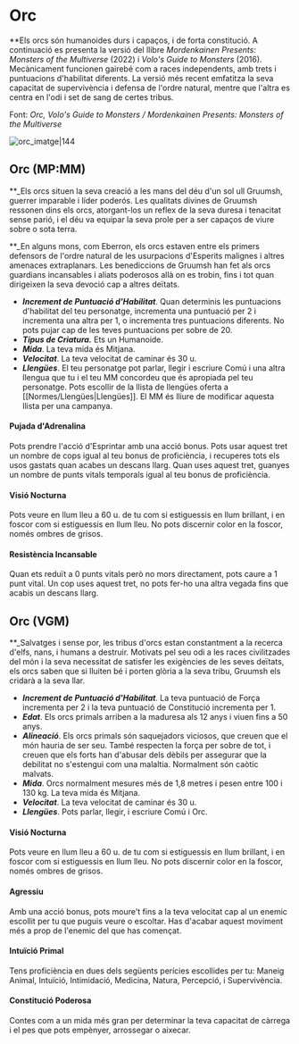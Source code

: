 # Orc

**Els orcs són humanoides durs i capaços, i de forta constitució. A continuació es presenta la versió del llibre *Mordenkainen Presents: Monsters of the Multiverse* (2022) i *Volo's Guide to Monsters* (2016). Mecànicament funcionen gairebé com a races independents, amb trets i puntuacions d'habilitat diferents. La versió més recent emfatitza la seva capacitat de supervivència i defensa de l'ordre natural, mentre que l'altra es centra en l'odi i set de sang de certes tribus.

Font: *Orc, Volo's Guide to Monsters / Mordenkainen Presents: Monsters of the Multiverse*

![orc_imatge|144](https://www.dndbeyond.com/avatars/thumbnails/30834/160/1000/1000/638063882785865067.png)

## Orc (MP:MM)

**_Els orcs situen la seva creació a les mans del déu d'un sol ull Gruumsh, guerrer imparable i líder poderós. Les qualitats divines de Gruumsh ressonen dins els orcs, atorgant-los un reflex de la seva duresa i tenacitat sense parió, i el déu va equipar la seva prole per a ser capaços de viure sobre o sota terra.

**_En alguns mons, com Eberron, els orcs estaven entre els primers defensors de l'ordre natural de les usurpacions d'Esperits malignes i altres amenaces extraplanars. Les benediccions de Gruumsh han fet als orcs guardians incansables i aliats poderosos allà on es trobin, fins i tot quan dirigeixen la seva devoció cap a altres deïtats.

- ***Increment de Puntuació d'Habilitat***. Quan determinis les puntuacions d'habilitat del teu personatge, incrementa una puntuació per 2 i incrementa una altra per 1, o incrementa tres puntuacions diferents. No pots pujar cap de les teves puntuacions per sobre de 20.
- ***Tipus de Criatura.*** Ets un Humanoide.
- ***Mida***. La teva mida és Mitjana.
- ***Velocitat***. La teva velocitat de caminar és 30 u.
- ***Llengües***. El teu personatge pot parlar, llegir i escriure Comú i una altra llengua que tu i el teu MM concordeu que és apropiada pel teu personatge. Pots escollir de la llista de llengües oferta a [[Normes/Llengües|Llengües]]. El MM és lliure de modificar aquesta llista per una campanya.
#### Pujada d'Adrenalina
Pots prendre l'acció d'Esprintar amb una acció bonus. Pots usar aquest tret un nombre de cops igual al teu bonus de proficiència, i recuperes tots els usos gastats quan acabes un descans llarg.
	Quan uses aquest tret, guanyes un nombre de punts vitals temporals igual al teu bonus de proficiència.
#### Visió Nocturna
Pots veure en llum lleu a 60 u. de tu com si estiguessis en llum brillant, i en foscor com si estiguessis en llum lleu. No pots discernir color en la foscor, només ombres de grisos.
#### Resistència Incansable
Quan ets reduït a 0 punts vitals però no mors directament, pots caure a 1 punt vital. Un cop uses aquest tret, no pots fer-ho una altra vegada fins que acabis un descans llarg.

## Orc (VGM)

**_Salvatges i sense por, les tribus d'orcs estan constantment a la recerca d'elfs, nans, i humans a destruir. Motivats pel seu odi a les races civilitzades del món i la seva necessitat de satisfer les exigències de les seves deïtats, els orcs saben que si lluiten bé i porten glòria a la seva tribu, Gruumsh els cridarà a la seva llar.

- ***Increment de Puntuació d'Habilitat***. La teva puntuació de Força incrementa per 2 i la teva puntuació de Constitució incrementa per 1.
- ***Edat***. Els orcs primals arriben a la maduresa als 12 anys i viuen fins a 50 anys.
- ***Alineació***. Els orcs primals són saquejadors viciosos, que creuen que el món hauria de ser seu. També respecten la força per sobre de tot, i creuen que els forts han d'abusar dels dèbils per assegurar que la debilitat no s'estengui com una malaltia. Normalment són caòtic malvats.
- ***Mida***. Orcs normalment mesures més de 1,8 metres i pesen entre 100 i 130 kg. La teva mida és Mitjana.
- ***Velocitat***. La teva velocitat de caminar és 30 u.
- ***Llengües***. Pots parlar, llegir, i escriure Comú i Orc.
#### Visió Nocturna
Pots veure en llum lleu a 60 u. de tu com si estiguessis en llum brillant, i en foscor com si estiguessis en llum lleu. No pots discernir color en la foscor, només ombres de grisos.
#### Agressiu
Amb una acció bonus, pots moure't fins a la teva velocitat cap al un enemic escollit per tu que puguis veure o escoltar. Has d'acabar aquest moviment més a prop de l'enemic del que has començat.
#### Intuïció Primal
Tens proficiència en dues dels següents perícies escollides per tu: Maneig Animal, Intuïció, Intimidació, Medicina, Natura, Percepció, i Supervivència.
#### Constitució Poderosa
Contes com a un mida més gran per determinar la teva capacitat de càrrega i el pes que pots empènyer, arrossegar o aixecar.